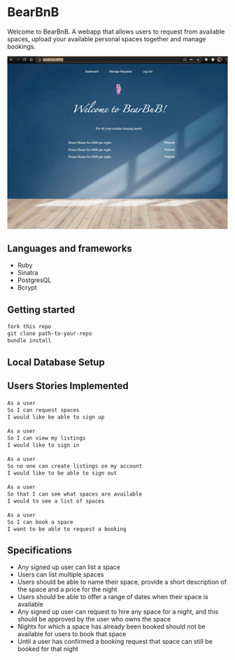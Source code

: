 # BearBnB

Welcome to BearBnB. A webapp that allows users to request from available spaces, upload your available personal spaces together and manage bookings.

![homepage](public/home.png)


## Languages and frameworks
* Ruby
* Sinatra
* PostgresQL
* Bcrypt

## Getting started

    fork this repo  
    git clone path-to-your-repo  
    bundle install

## Local Database Setup



## Users Stories Implemented

    As a user
    So I can request spaces
    I would like be able to sign up

    As a user
    So I can view my listings
    I would like to sign in 

    As a user
    So no one can create listings on my account
    I would like to be able to sign out

    As a user
    So that I can see what spaces are available
    I would to see a list of spaces

    As a user
    So I can book a space
    I want to be able to request a booking

## Specifications

* Any signed up user can list a space  
* Users can list multiple spaces  
* Users should be able to name their space, provide a short description of the space and a price for the night  
* Users should be able to offer a range of dates when their space is available  
* Any signed up user can request to hire any space for a night, and this should be approved by the user who owns the space  
* Nights for which a space has already been booked should not be available for users to book that space  
* Until a user has confirmed a booking request that space can still be booked for that night  




